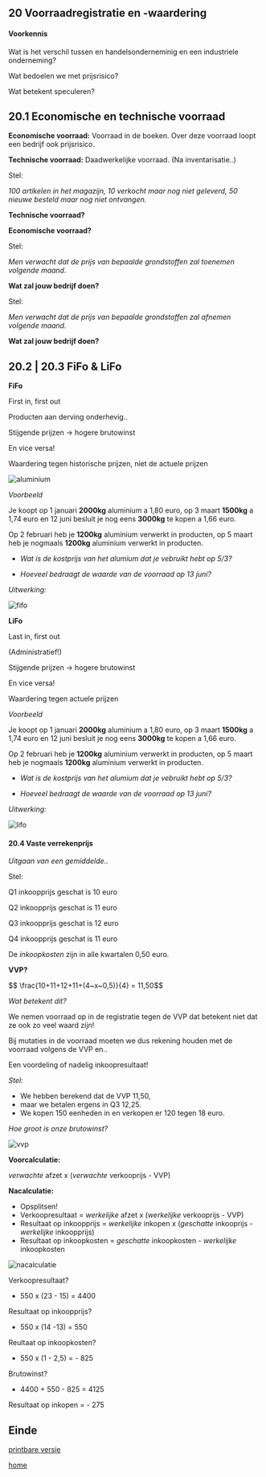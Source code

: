 ## 20 Voorraadregistratie en -waardering


#### Voorkennis

<p class="fragment fase-up">Wat is het verschil tussen en handelsonderneminig en een industriele onderneming?</p>

<p class="fragment fase-up">Wat bedoelen we met prijsrisico?</p>

<p class="fragment fase-up">Wat betekent speculeren?</p>


## 20.1 Economische en technische voorraad


**Economische voorraad:** Voorraad in de boeken. Over deze voorraad loopt een bedrijf ook prijsrisico.

**Technische voorraad:** Daadwerkelijke voorraad. (Na inventarisatie..)


Stel: 

_100 artikelen in het magazijn, 10 verkocht maar nog niet geleverd, 50 nieuwe besteld maar nog niet ontvangen._

**Technische voorraad?**

**Economische voorraad?**


Stel: 

_Men verwacht dat de prijs van bepaalde grondstoffen zal toenemen volgende maand._ 

**Wat zal jouw bedrijf doen?**


Stel:

_Men verwacht dat de prijs van bepaalde grondstoffen zal afnemen volgende maand._

**Wat zal jouw bedrijf doen?**



## 20.2 | 20.3 FiFo & LiFo


**FiFo**
<p class="fragment fase-up">First in, first out<p>
<p class="fragment fase-up">Producten aan derving onderhevig..<p>
<p class="fragment fase-up">Stijgende prijzen -> hogere brutowinst<p>
<p class="fragment fase-up">En vice versa!<p>
<p class="fragment fase-up">Waardering tegen historische prijzen, niet de actuele prijzen<p>


![aluminium](vavo/fotos/aluminium.png)


_Voorbeeld_

Je koopt op 1 januari **2000kg** aluminium a 1,80 euro, op 3 maart **1500kg** a 1,74 euro en 12 juni besluit je nog eens **3000kg** te kopen a 1,66 euro.

Op 2 februari heb je **1200kg** aluminium verwerkt in producten, op 5 maart heb je nogmaals **1200kg** aluminium verwerkt in producten.

- _Wat is de kostprijs van het alumium dat je vebruikt hebt op 5/3?_

- _Hoeveel bedraagt de waarde van de voorraad op 13 juni?_


_Uitwerking:_

![fifo](vavo/fotos/fifo.png)


**LiFo**
<p class="fragment fase-up">Last in, first out<p>
<p class="fragment fase-up">(Administratief!)<p>
<p class="fragment fase-up">Stijgende prijzen -> hogere brutowinst<p>
<p class="fragment fase-up">En vice versa!<p>
<p class="fragment fase-up">Waardering tegen actuele prijzen<p>


_Voorbeeld_

Je koopt op 1 januari **2000kg** aluminium a 1,80 euro, op 3 maart **1500kg** a 1,74 euro en 12 juni besluit je nog eens **3000kg** te kopen a 1,66 euro.

Op 2 februari heb je **1200kg** aluminium verwerkt in producten, op 5 maart heb je nogmaals **1200kg** aluminium verwerkt in producten.

- _Wat is de kostprijs van het alumium dat je vebruikt hebt op 5/3?_

- _Hoeveel bedraagt de waarde van de voorraad op 13 juni?_


_Uitwerking:_

![lifo](vavo/fotos/lifo.png)


#### 20.4 Vaste verrekenprijs

_Uitgaan van een gemiddelde.._


Stel:

Q1 inkoopprijs geschat is 10 euro

Q2 inkoopprijs geschat is 11 euro

Q3 inkoopprijs geschat is 12 euro

Q4 inkoopprijs geschat is 11 euro

De _inkoopkosten_ zijn in alle kwartalen 0,50 euro.

**VVP?**
<p class="fragment fase-up">
$$ \frac{10+11+12+11+(4~x~0,5)}{4} = 11,50$$<p>


_Wat betekent dit?_

<p class="fragment current-visible">We nemen voorraad op in de registratie tegen de VVP dat betekent niet dat ze ook zo veel waard zijn!</p>
<p class="fragment current-visible">Bij mutaties in de voorraad moeten we dus rekening houden met de voorraad volgens de VVP en..</p>
<p class="fragment current-visible">Een voordeling of nadelig inkoopresultaat!</p>


_Stel:_

- We hebben berekend dat de VVP 11,50,
- maar we betalen ergens in Q3 12,25.
- We kopen 150 eenheden in en verkopen er 120 tegen 18 euro.

_Hoe groot is onze brutowinst?_


![vvp](vavo/fotos/vvp.png)


**Voorcalculatie:** 

_verwachte_ afzet x (_verwachte_ verkooprijs - VVP)


**Nacalculatie:** 
- Opsplitsen!
- Verkoopresultaat = _werkelijke_ afzet x (_werkelijke_ verkooprijs - VVP)
- Resultaat op inkoopprijs = _werkelijke_ inkopen x (_geschatte_ inkooprijs - _werkelijke_ inkoopprijs)
- Resultaat op inkoopkosten = _geschatte_ inkoopkosten - _werkelijke_ inkoopkosten


![nacalculatie](vavo/fotos/nacalculatie.png)


Verkoopresultaat?

- 550 x (23 - 15) = 4400

Resultaat op inkoopprijs?

- 550 x (14 -13) = 550 

Reultaat op inkoopkosten?

- 550 x (1 - 2,5) = - 825

Brutowinst?

- 4400 + 550 - 825 = 4125

Resultaat op inkopen = - 275



## Einde

[printbare versie](havo_hfd20.html?print-pdf)

[home](index.html)